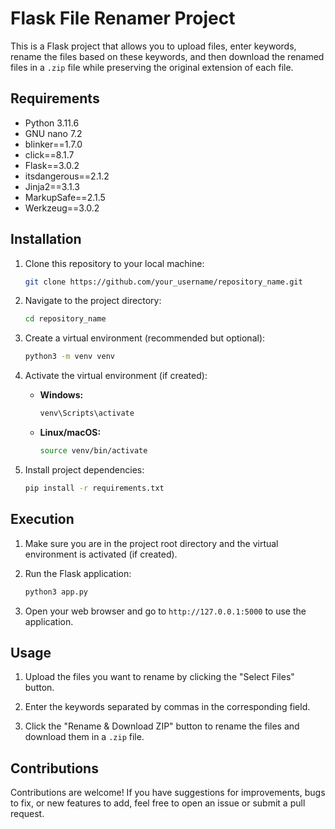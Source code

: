 # Flask File Renamer Project

This is a Flask project that allows you to upload files, enter keywords, rename the files based on these keywords, and then download the renamed files in a `.zip` file while preserving the original extension of each file.

## Requirements

- Python 3.11.6
- GNU nano 7.2
- blinker==1.7.0
- click==8.1.7
- Flask==3.0.2
- itsdangerous==2.1.2
- Jinja2==3.1.3
- MarkupSafe==2.1.5
- Werkzeug==3.0.2

## Installation

1. Clone this repository to your local machine:

    ```bash
    git clone https://github.com/your_username/repository_name.git
    ```

2. Navigate to the project directory:

    ```bash
    cd repository_name
    ```

3. Create a virtual environment (recommended but optional):

    ```bash
    python3 -m venv venv
    ```

4. Activate the virtual environment (if created):

    - **Windows:**

        ```bash
        venv\Scripts\activate
        ```

    - **Linux/macOS:**

        ```bash
        source venv/bin/activate
        ```

5. Install project dependencies:

    ```bash
    pip install -r requirements.txt
    ```

## Execution

1. Make sure you are in the project root directory and the virtual environment is activated (if created).

2. Run the Flask application:

    ```bash
    python3 app.py
    ```

3. Open your web browser and go to `http://127.0.0.1:5000` to use the application.

## Usage

1. Upload the files you want to rename by clicking the "Select Files" button.

2. Enter the keywords separated by commas in the corresponding field.

3. Click the "Rename & Download ZIP" button to rename the files and download them in a `.zip` file.

## Contributions

Contributions are welcome! If you have suggestions for improvements, bugs to fix, or new features to add, feel free to open an issue or submit a pull request.





